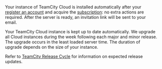 [//]: # (title: Get Your TeamCity Cloud Instance)
[//]: # (auxiliary-id: Get Your TeamCity Cloud Instance)

Your instance of TeamCity Cloud is installed automatically after your [register an account](https://www.jetbrains.com/teamcity/cloud/) and acquire the [subscription](teamcity-cloud-subscription-and-licensing.md): no extra actions are required. After the server is ready, an invitation link will be sent to your email.

Your TeamCity Cloud instance is kept up to date automatically. We upgrade all Cloud instances during the week following each major and minor release. The upgrade occurs in the least loaded server time. The duration of upgrade depends on the size of your instance.

Refer to [TeamCity Release Cycle](teamcity-release-cycle.md) for information on expected release updates.
